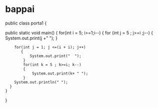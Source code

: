# bappai
public class porta1
{
    
   public static void main()
   {
       for(int i = 5; i>=1;i--)
       {
           for (int j = 5 ; j>=i ;j--)
           {
               System.out.print(j +" ");
            }
            
            
        for(int j = 1; j <=(i + i); j++)
           {
               System.out.print("  ");
            }
            for(int k = 5 ; k>=i; k--)
            {
                System.out.print(k+ " ");
            }
        System.out.println(" ");
      }
    }
  }
